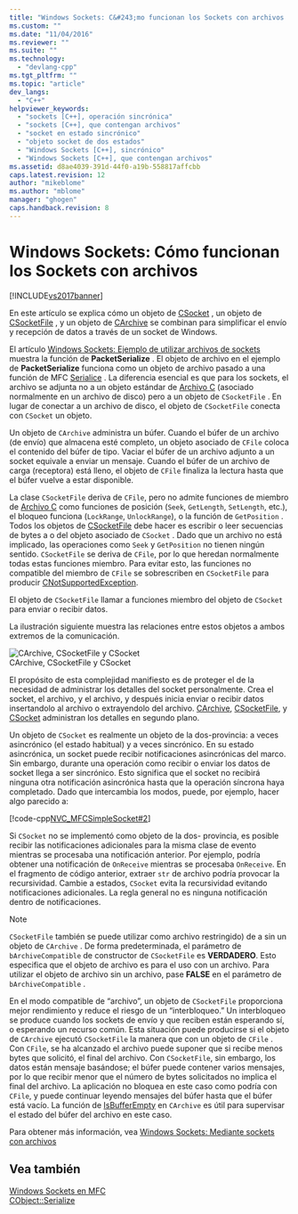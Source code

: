 ```yaml
---
title: "Windows Sockets: C&#243;mo funcionan los Sockets con archivos | Microsoft Docs"
ms.custom: ""
ms.date: "11/04/2016"
ms.reviewer: ""
ms.suite: ""
ms.technology: 
  - "devlang-cpp"
ms.tgt_pltfrm: ""
ms.topic: "article"
dev_langs: 
  - "C++"
helpviewer_keywords: 
  - "sockets [C++], operación sincrónica"
  - "sockets [C++], que contengan archivos"
  - "socket en estado sincrónico"
  - "objeto socket de dos estados"
  - "Windows Sockets [C++], sincrónico"
  - "Windows Sockets [C++], que contengan archivos"
ms.assetid: d8ae4039-391d-44f0-a19b-558817affcbb
caps.latest.revision: 12
author: "mikeblome"
ms.author: "mblome"
manager: "ghogen"
caps.handback.revision: 8
---
```

# Windows Sockets: C&#243;mo funcionan los Sockets con archivos
[!INCLUDE[vs2017banner](../assembler/inline/includes/vs2017banner.md)]

En este artículo se explica cómo un objeto de [CSocket](../mfc/reference/csocket-class.md) , un objeto de [CSocketFile](../mfc/reference/csocketfile-class.md) , y un objeto de [CArchive](../mfc/reference/carchive-class.md) se combinan para simplificar el envío y recepción de datos a través de un socket de Windows.  
  
 El artículo [Windows Sockets: Ejemplo de utilizar archivos de sockets](../mfc/windows-sockets-example-of-sockets-using-archives.md) muestra la función de **PacketSerialize** .  El objeto de archivo en el ejemplo de **PacketSerialize** funciona como un objeto de archivo pasado a una función de MFC [Serialice](../Topic/CObject::Serialize.md) .  La diferencia esencial es que para los sockets, el archivo se adjunta no a un objeto estándar de [Archivo C](../mfc/reference/cfile-class.md) \(asociado normalmente en un archivo de disco\) pero a un objeto de `CSocketFile` .  En lugar de conectar a un archivo de disco, el objeto de `CSocketFile` conecta con `CSocket` un objeto.  
  
 Un objeto de `CArchive` administra un búfer.  Cuando el búfer de un archivo \(de envío\) que almacena esté completo, un objeto asociado de `CFile` coloca el contenido del búfer de tipo.  Vaciar el búfer de un archivo adjunto a un socket equivale a enviar un mensaje.  Cuando el búfer de un archivo de carga \(receptora\) está lleno, el objeto de `CFile` finaliza la lectura hasta que el búfer vuelve a estar disponible.  
  
 La clase `CSocketFile` deriva de `CFile`, pero no admite funciones de miembro de [Archivo C](../mfc/reference/cfile-class.md) como funciones de posición \(`Seek`, `GetLength`, `SetLength`, etc.\), el bloqueo funciona \(`LockRange`, `UnlockRange`\), o la función de `GetPosition` .  Todos los objetos de [CSocketFile](../mfc/reference/csocketfile-class.md) debe hacer es escribir o leer secuencias de bytes a o del objeto asociado de `CSocket` .  Dado que un archivo no está implicado, las operaciones como `Seek` y `GetPosition` no tienen ningún sentido.  `CSocketFile` se deriva de `CFile`, por lo que heredan normalmente todas estas funciones miembro.  Para evitar esto, las funciones no compatible del miembro de `CFile` se sobrescriben en `CSocketFile` para producir [CNotSupportedException](../mfc/reference/cnotsupportedexception-class.md).  
  
 El objeto de `CSocketFile` llamar a funciones miembro del objeto de `CSocket` para enviar o recibir datos.  
  
 La ilustración siguiente muestra las relaciones entre estos objetos a ambos extremos de la comunicación.  
  
 ![CArchive, CSocketFile y CSocket](../mfc/media/vc38ia1.png "vc38IA1")  
CArchive, CSocketFile y CSocket  
  
 El propósito de esta complejidad manifiesto es de proteger el de la necesidad de administrar los detalles del socket personalmente.  Crea el socket, el archivo, y el archivo, y después inicia enviar o recibir datos insertandolo al archivo o extrayendolo del archivo.  [CArchive](../mfc/reference/carchive-class.md), [CSocketFile](../mfc/reference/csocketfile-class.md), y [CSocket](../mfc/reference/csocket-class.md) administran los detalles en segundo plano.  
  
 Un objeto de `CSocket` es realmente un objeto de la dos\-provincia: a veces asincrónico \(el estado habitual\) y a veces sincrónico.  En su estado asincrónica, un socket puede recibir notificaciones asincrónicas del marco.  Sin embargo, durante una operación como recibir o enviar los datos de socket llega a ser sincrónico.  Esto significa que el socket no recibirá ninguna otra notificación asincrónica hasta que la operación síncrona haya completado.  Dado que intercambia los modos, puede, por ejemplo, hacer algo parecido a:  
  
 [!code-cpp[NVC_MFCSimpleSocket#2](../mfc/codesnippet/CPP/windows-sockets-how-sockets-with-archives-work_1.cpp)]  
  
 Si `CSocket` no se implementó como objeto de la dos\- provincia, es posible recibir las notificaciones adicionales para la misma clase de evento mientras se procesaba una notificación anterior.  Por ejemplo, podría obtener una notificación de `OnReceive` mientras se procesaba `OnReceive`.  En el fragmento de código anterior, extraer `str` de archivo podría provocar la recursividad.  Cambie a estados, `CSocket` evita la recursividad evitando notificaciones adicionales.  La regla general no es ninguna notificación dentro de notificaciones.  
  
> [!NOTE]
>  `CSocketFile` también se puede utilizar como archivo restringido\) de a sin un objeto de `CArchive` .  De forma predeterminada, el parámetro de `bArchiveCompatible` de constructor de `CSocketFile` es **VERDADERO**.  Esto especifica que el objeto de archivo es para el uso con un archivo.  Para utilizar el objeto de archivo sin un archivo, pase **FALSE** en el parámetro de `bArchiveCompatible` .  
  
 En el modo compatible de “archivo”, un objeto de `CSocketFile` proporciona mejor rendimiento y reduce el riesgo de un “interbloqueo.” Un interbloqueo se produce cuando los sockets de envío y que reciben están esperando sí, o esperando un recurso común.  Esta situación puede producirse si el objeto de `CArchive` ejecutó `CSocketFile` la manera que con un objeto de `CFile` .  Con `CFile`, se ha alcanzado el archivo puede suponer que si recibe menos bytes que solicitó, el final del archivo.  Con `CSocketFile`, sin embargo, los datos están mensaje basándose; el búfer puede contener varios mensajes, por lo que recibir menor que el número de bytes solicitados no implica el final del archivo.  La aplicación no bloquea en este caso como podría con `CFile`, y puede continuar leyendo mensajes del búfer hasta que el búfer está vacío.  La función de [IsBufferEmpty](../Topic/CArchive::IsBufferEmpty.md) en `CArchive` es útil para supervisar el estado del búfer del archivo en este caso.  
  
 Para obtener más información, vea [Windows Sockets: Mediante sockets con archivos](../mfc/windows-sockets-using-sockets-with-archives.md)  
  
## Vea también  
 [Windows Sockets en MFC](../mfc/windows-sockets-in-mfc.md)   
 [CObject::Serialize](../Topic/CObject::Serialize.md)